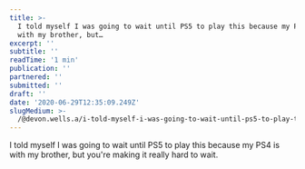 ```yaml
---
title: >-
  I told myself I was going to wait until PS5 to play this because my PS4 is
  with my brother, but…
excerpt: ''
subtitle: ''
readTime: '1 min'
publication: ''
partnered: ''
submitted: ''
draft: ''
date: '2020-06-29T12:35:09.249Z'
slugMedium: >-
  /@devon.wells.a/i-told-myself-i-was-going-to-wait-until-ps5-to-play-this-because-my-ps4-is-with-my-brother-but-87c2225168b4
---
```


I told myself I was going to wait until PS5 to play this because my PS4 is with my brother, but you're making it really hard to wait.